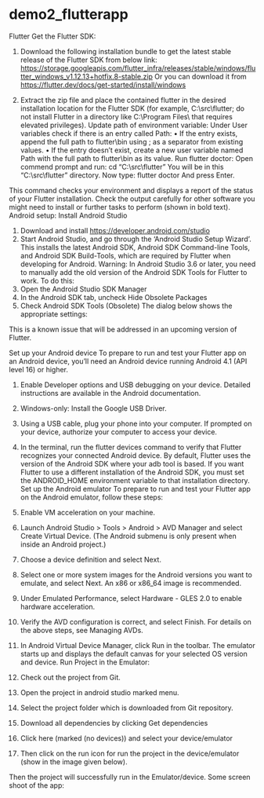 # demo2_flutterapp
Flutter
Get the Flutter SDK:
1.	Download the following installation bundle to get the latest stable release of the Flutter SDK from below link: https://storage.googleapis.com/flutter_infra/releases/stable/windows/flutter_windows_v1.12.13+hotfix.8-stable.zip
Or you can download it from
https://flutter.dev/docs/get-started/install/windows

2.	Extract the zip file and place the contained flutter in the desired installation location for the Flutter SDK (for example, C:\src\flutter; do not install Flutter in a directory like C:\Program Files\ that requires elevated privileges).
Update path of environment variable:
Under User variables check if there is an entry called Path:
•	If the entry exists, append the full path to flutter\bin using ; as a separator from existing values.
•	If the entry doesn’t exist, create a new user variable named Path with the full path to flutter\bin as its value.
Run flutter doctor:
Open commend prompt and run: cd “C:\src\flutter” 
You will be in this “C:\src\flutter” directory. Now type: flutter doctor
And press Enter.

This command checks your environment and displays a report of the status of your Flutter installation. Check the output carefully for other software you might need to install or further tasks to perform (shown in bold text).
Android setup:
Install Android Studio
1.	Download and install https://developer.android.com/studio
2.	Start Android Studio, and go through the ‘Android Studio Setup Wizard’. This installs the latest Android SDK, Android SDK Command-line Tools, and Android SDK Build-Tools, which are required by Flutter when developing for Android.
 Warning: In Android Studio 3.6 or later, you need to manually add the old version of the Android SDK Tools for Flutter to work. To do this:
1.	Open the Android Studio SDK Manager
2.	In the Android SDK tab, uncheck Hide Obsolete Packages
3.	Check Android SDK Tools (Obsolete)
The dialog below shows the appropriate settings:
  
This is a known issue that will be addressed in an upcoming version of Flutter.

Set up your Android device
To prepare to run and test your Flutter app on an Android device, you’ll need an Android device running Android 4.1 (API level 16) or higher.
1.	Enable Developer options and USB debugging on your device. Detailed instructions are available in the Android documentation.
2.	Windows-only: Install the Google USB Driver.
3.	Using a USB cable, plug your phone into your computer. If prompted on your device, authorize your computer to access your device.
4.	In the terminal, run the flutter devices command to verify that Flutter recognizes your connected Android device. By default, Flutter uses the version of the Android SDK where your adb tool is based. If you want Flutter to use a different installation of the Android SDK, you must set the ANDROID_HOME environment variable to that installation directory.
Set up the Android emulator
To prepare to run and test your Flutter app on the Android emulator, follow these steps:
1.	Enable VM acceleration on your machine.
2.	Launch Android Studio > Tools > Android > AVD Manager and select Create Virtual Device. (The Android submenu is only present when inside an Android project.)
3.	Choose a device definition and select Next.
4.	Select one or more system images for the Android versions you want to emulate, and select Next. An x86 or x86_64 image is recommended.
5.	Under Emulated Performance, select Hardware - GLES 2.0 to enable hardware acceleration.
6.	Verify the AVD configuration is correct, and select Finish.
For details on the above steps, see Managing AVDs.
7.	In Android Virtual Device Manager, click Run in the toolbar. The emulator starts up and displays the default canvas for your selected OS version and device.
Run Project in the Emulator:
1.	Check out the project from Git.
2.	Open the project in android studio marked menu.
 
3.	Select the project folder which is downloaded from Git repository.
4.	Download all dependencies by clicking Get dependencies
 
5.	Click here (marked (no devices)) and select your device/emulator
 
6.	Then click on the run icon for run the project in the device/emulator (show in the image given below).
 
 Then the project will successfully run in the Emulator/device. Some screen shoot of the app:
                  
